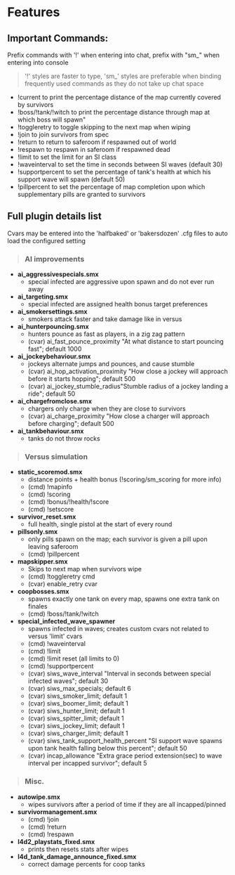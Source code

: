 # Features  

## Important Commands:
Prefix commands with '!' when entering into chat, prefix with "sm_" when entering into console  
> '!' styles are faster to type, 'sm_' styles are preferable when binding frequently used commands as they do not take up chat space  

* !current to print the percentage distance of the map currently covered by survivors
* !boss/!tank/!witch to print the percentage distance through map at which boss will spawn"
* !toggleretry to toggle skipping to the next map when wiping
* !join to join survivors from spec
* !return to return to saferoom if respawned out of world 
* !respawn to respawn in saferoom if respawned dead
* !limit <class> <value> to set the limit for an SI class 
* !waveinterval <value> to set the time in seconds between SI waves (default 30)
* !supportpercent <value> to set the percentage of tank's health at which his support wave will spawn (default 50)
* !pillpercent <value> to set the percentage of map completion upon which supplementary pills are granted to survivors

## Full plugin details list
Cvars may be entered into the 'halfbaked' or 'bakersdozen' .cfg files to auto load the configured setting
 > ### AI improvements 
 >> 
 * **ai_aggressivespecials.smx**
   * special infected are aggressive upon spawn and do not ever run away  
 * **ai_targeting.smx**  
   * special infected are assigned health bonus target preferences  
 * **ai_smokersettings.smx**  
   * smokers attack faster and take damage like in versus
 * **ai_hunterpouncing.smx**  
   * hunters pounce as fast as players, in a zig zag pattern
   * (cvar) ai_fast_pounce_proximity "At what distance to start pouncing fast"; default 1000
 * **ai_jockeybehaviour.smx**  
   * jockeys alternate jumps and pounces, and cause stumble
   * (cvar) ai_hop_activation_proximity "How close a jockey will approach before it starts hopping"; default 500
   * (cvar) ai_jockey_stumble_radius"Stumble radius of a jockey landing a ride"; default 50
 * **ai_chargefromclose.smx**  
   * chargers only charge when they are close to survivors
   * (cvar) ai_charge_proximity "How close a charger will approach before charging"; default 500
 * **ai_tankbehaviour.smx**  
   * tanks do not throw rocks

>### Versus simulation
>>
 * **static_scoremod.smx**
   * distance points + health bonus (!scoring/sm_scoring for more info)
   * (cmd) !mapinfo
   * (cmd) !scoring
   * (cmd) !bonus/!health/!score
   * (cmd) !setscore
 * **survivor_reset.smx**
   * full health, single pistol at the start of every round
 * **pillsonly.smx**
   * only pills spawn on the map; each survivor is given a pill upon leaving saferoom
   * (cmd) !pillpercent <value>
 * **mapskipper.smx**  
   * Skips to next map when survivors wipe 
   * (cmd) !toggleretry cmd
   * (cvar) enable_retry cvar
 * **coopbosses.smx**  
   * spawns exactly one tank on every map, spawns one extra tank on finales
   * (cmd) !boss/!tank/!witch
 * **special_infected_wave_spawner** 
   * spawns infected in waves; creates custom cvars not related to versus 'limit' cvars
   * (cmd) !waveinterval <value>
   * (cmd) !limit <class> <value> 
   * (cmd) !limit reset (all limits to 0)
   * (cmd) !supportpercent <value>
   * (cvar) siws_wave_interval "Interval in seconds between special infected waves"; default 30
   * (cvar) siws_max_specials; default 6
   * (cvar) siws_smoker_limit; default 1
   * (cvar) siws_boomer_limit; default 1
   * (cvar) siws_hunter_limit; default 1
   * (cvar) siws_spitter_limit; default 1
   * (cvar) siws_jockey_limit; default 1
   * (cvar) siws_charger_limit; default 1
   * (cvar) siws_tank_support_health_percent "SI support wave spawns upon tank health falling below this percent"; default 50
   * (cvar) incap_allowance "Extra grace period extension(sec) to wave interval per incapped survivor"; default 5

>### Misc.
>> 
 * **autowipe.smx**
   * wipes survivors after a period of time if they are all incapped/pinned
 * **survivormanagement.smx**
   * (cmd) !join
   * (cmd) !return
   * (cmd) !respawn
 * **l4d2_playstats_fixed.smx** 
   * prints then resets stats after wipes
 * **l4d_tank_damage_announce_fixed.smx**  
   * correct damage percents for coop tanks 
